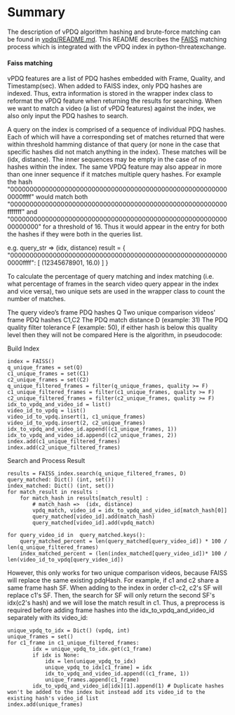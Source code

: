 # Summary
The description of vPDQ algorithm hashing and brute-force matching can be found in [vpdq/README.md](../../../../vpdq/README.md). This README describes the [FAISS](https://github.com/facebookresearch/faiss) matching process which is integrated with the vPDQ index in python-threatexchange.

#### Faiss matching
vPDQ features are a list of PDQ hashes embedded with Frame, Quality, and Timestamp(sec). When added to FAISS index, only PDQ hashes are indexed. Thus, extra information is stored in the wrapper index class to reformat the vPDQ feature when returning the results for searching. When we want to match a video (a list of vPDQ features) against the index, we also only input the PDQ hashes to search.

A query on the index is comprised of a sequence of individual PDQ hashes. Each of which will have a corresponding set of matches returned that were within threshold hamming distance of that query (or none in the case that specific hashes did not match anything in the index). These matches will be (idx, distance).
The inner sequences may be empty in the case of no hashes within the index.
The same VPDQ feature may also appear in more than one inner sequence if it matches multiple query hashes.
For example the hash "000000000000000000000000000000000000000000000000000000000000ffff" would match both
"00000000000000000000000000000000000000000000000000000000fffffff" and
"0000000000000000000000000000000000000000000000000000000000000000" for a threshold of 16. Thus it would appear in
the entry for both the hashes if they were both in the queries list.

e.g.
query_str =>  (idx, distance)
result = {
    "000000000000000000000000000000000000000000000000000000000000ffff": [
        (12345678901, 16.0)
    ]
}

To calculate the percentage of query matching and index matching (i.e. what percentage of frames in the search video query appear in the index and vice versa), two unique sets are used in the wrapper class to count the number of matches.

The query video’s frame PDQ hashes Q
Two unique comparison videos' frame PDQ hashes C1,C2
The PDQ match distance D (example: 31)
The PDQ quality filter tolerance F (example: 50), if either hash is below this quality level then they will not be compared
Here is the algorithm, in pseudocode:

Build Index
```
index = FAISS()
q_unique_frames = set(Q)
c1_unique_frames = set(C1)
c2_unique_frames = set(C2)
q_unique_filtered_frames = filter(q_unique_frames, quality >= F)
c1_unique_filtered_frames = filter(c1_unique_frames, quality >= F)
c2_unique_filtered_frames = filter(c2_unique_frames, quality >= F)
idx_to_vpdq_and_video_id = list()
video_id_to_vpdq = list()
video_id_to_vpdq.insert(1, c1_unique_frames)
video_id_to_vpdq.insert(2, c2_unique_frames)
idx_to_vpdq_and_video_id.append((c1_unique_frames, 1))
idx_to_vpdq_and_video_id.append((c2_unique_frames, 2))
index.add(c1_unique_filtered_frames)
index.add(c2_unique_filtered_frames)
```

Search and Process Result
```
results = FAISS_index.search(q_unique_filtered_frames, D)
query_matched: Dict() (int, set())
index_matched: Dict() (int, set())
for match_result in results :
    for match_hash in results[match_result] :
        # match_hash =>  (idx, distance)
        vpdq_match, video_id = idx_to_vpdq_and_video_id[match_hash[0]]
        query_matched[video_id].add(match_hash)
        query_matched[video_id].add(vpdq_match)

for query_video_id in  query_matched.keys():
    query_matched_percent = len(query_matched[query_video_id]) * 100 / len(q_unique_filtered_frames)
    index_matched_percent = (len(index_matched[query_video_id])* 100 / len(video_id_to_vpdq[query_video_id])
```

However, this only works for two unique comparison videos, because FAISS will replace the same existing pdqHash. For example, if c1 and c2 share a same frame hash SF. When adding to the index in order c1-c2, c2's SF will replace c1's SF. Then, the search for SF will only return the second SF's idx(c2's hash) and we will lose the match result in c1. Thus, a preprocess is required before adding frame hashes into the idx_to_vpdq_and_video_id separately with its video_id:
```
unique_vpdq_to_idx = Dict() (vpdq, int)
unique_frames = set()
for c1_frame in c1_unique_filtered_frames:
        idx = unique_vpdq_to_idx.get(c1_frame)
        if idx is None:
            idx = len(unique_vpdq_to_idx)
            unique_vpdq_to_idx[c1_frame] = idx
            idx_to_vpdq_and_video_id.append((c1_frame, 1))
            unique_frames.append(c1_frame)
        idx_to_vpdq_and_video_id[idx][1].append(1) # Duplicate hashes won't be added to the index but instead add its video_id to the existing hash's video_id list
index.add(unique_frames)
```


